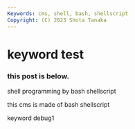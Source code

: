 ```yaml
---
Keywords: cms, shell, bash, shellscript
Copyright: (C) 2023 Shota Tanaka
---
```


# keyword test

### this post is below.

shell programming by bash shellscript

this cms is made of bash shellscript

keyword debug1
